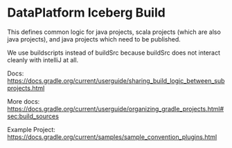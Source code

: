 # DataPlatform Iceberg Build

This defines common logic for java projects, scala projects (which are also java projects), and java projects which
need to be published.

We use buildscripts instead of buildSrc because buildSrc does not interact cleanly with intelliJ at all.

Docs: https://docs.gradle.org/current/userguide/sharing_build_logic_between_subprojects.html

More docs: https://docs.gradle.org/current/userguide/organizing_gradle_projects.html#sec:build_sources

Example Project: https://docs.gradle.org/current/samples/sample_convention_plugins.html
